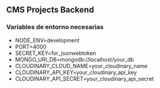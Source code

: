## CMS Projects Backend

### Variables de entorno necesarias

- NODE_ENV=development
- PORT=4000
- SECRET_KEY=for_jsonwebtoken
- MONGO_URI_DB=mongodb://localhost/your_db
- CLOUDINARY_CLOUD_NAME=your_cloudinary_name
- CLOUDINARY_API_KEY=your_cloudinary_api_key
- CLOUDINARY_API_SECRET=your_cloudinary_api_secret
